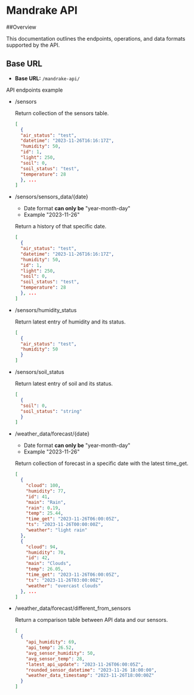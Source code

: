 Mandrake API 
===============
##Overview

This documentation outlines the endpoints, operations, and data formats supported by the API.

## Base URL

- **Base URL:** `/mandrake-api/`

API endpoints example

- /sensors
  
  Return collection of the sensors table.
    ```json
    [
      {
      "air_status": "test",
      "datetime": "2023-11-26T16:16:17Z",
      "humidity": 50,
      "id": 1,
      "light": 250,
      "soil": 0,
      "soil_status": "test",
      "temperature": 28
      }, ...
    ]
    ```
  
- /sensors/sensors_data/{date}
  * Date format **can only be** "year-month-day"
  * Example "2023-11-26"
  
  Return a history of that specific date.
    ```json
    [
      {
      "air_status": "test",
      "datetime": "2023-11-26T16:16:17Z",
      "humidity": 50,
      "id": 1,
      "light": 250,
      "soil": 0,
      "soil_status": "test",
      "temperature": 28
      }, ...
    ]
    ```
  
- /sensors/humidity_status

  Return latest entry of humidity and its status.

  ```json
  [
    {
    "air_status": "test",
    "humidity": 50
    }
  ]
  ```
  
- /sensors/soil_status

  Return latest entry of soil and its status.

  ```json
  [
    {
    "soil": 0,
    "soil_status": "string"
    }
  ]
  ```
  
- /weather_data/forecast/{date}
  * Date format **can only be** "year-month-day"
  * Example "2023-11-26"

  Return collection of forecast in a specific date with the latest time_get.

  ```json
  [
    {
      "cloud": 100,
      "humidity": 77,
      "id": 41,
      "main": "Rain",
      "rain": 0.19,
      "temp": 25.44,
      "time_get": "2023-11-26T06:00:05Z",
      "ts": "2023-11-26T00:00:00Z",
      "weather": "light rain"
    },
    {
      "cloud": 94,
      "humidity": 70,
      "id": 42,
      "main": "Clouds",
      "temp": 26.05,
      "time_get": "2023-11-26T06:00:05Z",
      "ts": "2023-11-26T03:00:00Z",
      "weather": "overcast clouds"
    }, ...
  ]
  ```
  
- /weather_data/forecast/different_from_sensors

  Return a comparison table between API data and our sensors.

  ```json
  [
    {
      "api_humidity": 69,
      "api_temp": 26.52,
      "avg_sensor_humidity": 50,
      "avg_sensor_temp": 28,
      "latest_api_update": "2023-11-26T06:00:05Z",
      "rounded_sensor_datetime": "2023-11-26 18:00:00",
      "weather_data_timestamp": "2023-11-26T18:00:00Z"
    }
  ]
  ```
  

